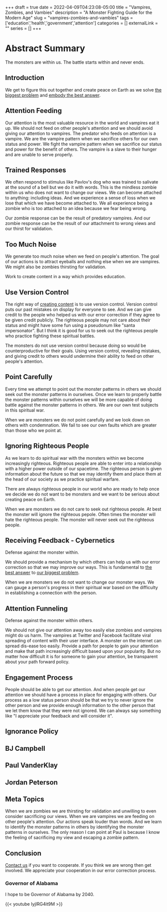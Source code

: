 +++ 
draft = true
date = 2022-04-09T04:23:08-05:00
title = "Vampires, Zombies, and Vambies"
description = "A Monster Fighting Guide for the Modern Age"
slug = "vampires-zombies-and-vambies"
tags = ['education','health','government','attention']
categories = []
externalLink = ""
series = []
+++

# Abstract Summary

The monsters are within us.  The battle starts within and never ends.

## Introduction

We get to figure this out together and create peace on Earth as we solve [the biggest problem](/posts/human-resource-problem) and [embody the best answer](/posts/my-paths-forward-policy).

## Attention Feeding

Our attention is the most valuable resource in the world and vampires eat it up.  We should not feed on other people's attention and we should avoid giving our attention to vampires.  The predator who feeds on attention is a vampire.  We are the vampire pattern when we sacrifice others for our own status and power.  We fight the vampire pattern when we sacrifice our status and power for the benefit of others.  The vampire is a slave to their hunger and are unable to serve properly.

## Trained Responses

We often respond to stimulus like Pavlov's dog who was trained to salivate at the sound of a bell but we do it with words.  This is the mindless zombie within us who does not want to change our views.  We can become attached to anything: including ideas.  And we experience a sense of loss when we lose that which we have become attached to.  We all experience being a zombie who is too attached to an idea because we fear being wrong.

Our zombie response can be the result of predatory vampires.  And our zombie response can be the result of our attachment to wrong views and our thirst for validation.

## Too Much Noise

We generate too much noise when we feed on people's attention.  The goal of our actions is to attract eyeballs and nothing else when we are vampires.  We might also be zombies thirsting for validation.

Work to create content in a way which provides education.

## Use Version Control

The right way of [creating content](/posts/content-creation) is to use version control.  Version control puts our past mistakes on display for everyone to see.  And we can give credit to the people who helped us with our error correction if they agree to be given credit publicly.  The righteous people may not care about their status and might have some fun using a pseudonum like "santa impersonator".  But I think it is good for us to seek out the righteous people who practice fighting these spiritual battles.

The monsters do not use version control because doing so would be counterproductive for their goals.  Using version control, revealing mistakes, and giving credit to others would undermine their ability to feed on other people's attention.

## Point Carefully

Every time we attempt to point out the monster patterns in others we should seek out the monster patterns in ourselves.  Once we learn to properly battle the monster patterns within ourselves we will be more capable of doing battle against the monster patterns in others.  We are our own test subjects in this spiritual war.

When we are monsters we do not point carefully and we look down on others with condemnation.  We fail to see our own faults which are greater than those who we point at.

## Ignoring Righteous People

As we learn to do spiritual war with the monsters within we become increasingly righteous.  Righteous people are able to enter into a relationship with a higher power outside of our spacetime.  The righteous person is given information about the future so that we may identify them and place them at the head of our society as we practice spiritual warfare.

There are always righteous people in our world who are ready to help once we decide we do not want to be monsters and we want to be serious about creating peace on Earth.

When we are monsters we do not care to seek out righteous people.  At best the monster will ignore the righteous pepole.  Often times the monster will hate the righteous people.  The monster will never seek out the righteous people.

## Receiving Feedback - Cybernetics

Defense against the monster within.

We should provide a mechanism by which others can help us with our error correction so that we may improve our ways.  This is fundamental to [the best answer](/posts/my-paths-forward-policy) to [our biggest problem](/posts/human-resource-problem).

When we are monsters we do not want to change our monster ways.  We can gauge a person's progress in their spiritual war based on the difficulty in establishing a connection with the person.

## Attention Funneling

Defense against the monster within others.

We should not give our attention away too easily else zombies and vampires might do us harm.  The vampires at Twitter and Facebook facilitate viral spreading of content with their user interface.  A monster on the internet can spread dis-ease too easily.  Provide a path for people to gain your attention and make that path increasingly difficult based upon your popularity.  But no matter how difficult it is for someone to gain your attention, be transparent about your path forward policy.

## Engagement Process

People should be able to get our attention.  And when people get our attention we should have a process in place for engaging with others.  Our process as a low status person should be that we try to never ignore the other person and we provide enough information to the other person that we let them know that they were not ignored.  We can always say something like "I appreciate your feedback and will consider it".

## Ignorance Policy

## BJ Campbell

## Paul VanderKlay

## Jordan Peterson

## Meta Topics

When we are zombies we are thirsting for validation and unwilling to even consider sacrificing our views.  When we are vampires we are feeding on other people's attention.  Our actions speak louder than words.  And we learn to identify the monster patterns in others by identifying the monster patterns in ourselves.  The only reason I can point at Paul is because I know the feeling of sacrificing my view and escaping a zombie pattern.

## Conclusion

[Contact us](/contact) if you want to cooperate.  If you think we are wrong then get involved.  We appreciate your cooperation in our error correction process.

### Governor of Alabama

I hope to be Governor of Alabama by 2040.

{{< youtube IyjIRG4it9M >}}
